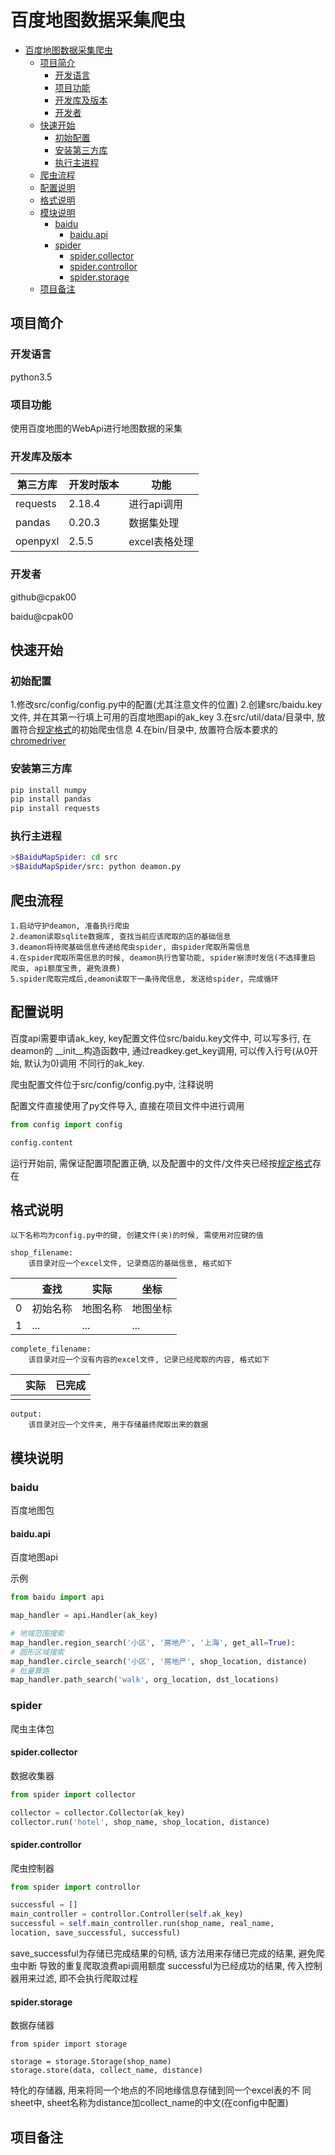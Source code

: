 # 百度地图数据采集爬虫

<!-- TOC -->

- [百度地图数据采集爬虫](#百度地图数据采集爬虫)
    - [项目简介](#项目简介)
        - [开发语言](#开发语言)
        - [项目功能](#项目功能)
        - [开发库及版本](#开发库及版本)
        - [开发者](#开发者)
    - [快速开始](#快速开始)
        - [初始配置](#初始配置)
        - [安装第三方库](#安装第三方库)
        - [执行主进程](#执行主进程)
    - [爬虫流程](#爬虫流程)
    - [配置说明](#配置说明)
    - [格式说明](#格式说明)
    - [模块说明](#模块说明)
        - [baidu](#baidu)
            - [baidu.api](#baiduapi)
        - [spider](#spider)
            - [spider.collector](#spidercollector)
            - [spider.controllor](#spidercontrollor)
            - [spider.storage](#spiderstorage)
    - [项目备注](#项目备注)

<!-- /TOC -->

## 项目简介

### 开发语言
python3.5

### 项目功能
使用百度地图的WebApi进行地图数据的采集


### 开发库及版本
第三方库 | 开发时版本 | 功能
---------|------------|----------
requests | 2.18.4     | 进行api调用
pandas   | 0.20.3     | 数据集处理
openpyxl | 2.5.5      | excel表格处理

### 开发者

github@cpak00

baidu@cpak00

## 快速开始

### 初始配置
1.修改src/config/config.py中的配置(尤其注意文件的位置)
2.创建src/baidu.key文件, 并在其第一行填上可用的百度地图api的ak_key
3.在src/util/data/目录中, 放置符合[规定格式](#格式说明)的初始爬虫信息
4.在bin/目录中, 放置符合版本要求的[chromedriver](https://sites.google.com/a/chromium.org/chromedriver/downloads)

### 安装第三方库
```bash
pip install numpy
pip install pandas
pip install requests
```

### 执行主进程
```bash
>$BaiduMapSpider: cd src
>$BaiduMapSpider/src: python deamon.py
```

## 爬虫流程

    1.启动守护deamon, 准备执行爬虫
    2.deamon读取sqlite数据库, 查找当前应该爬取的店的基础信息
    3.deamon将待爬基础信息传递给爬虫spider, 由spider爬取所需信息
    4.在spider爬取所需信息的时候, deamon执行告警功能, spider崩溃时发信(不选择重启
    爬虫, api额度宝贵, 避免浪费)
    5.spider爬取完成后,deamon读取下一条待爬信息, 发送给spider, 完成循环

## 配置说明
百度api需要申请ak_key, key配置文件位src/baidu.key文件中, 可以写多行, 在deamon的
__init__构造函数中, 通过readkey.get_key调用, 可以传入行号(从0开始, 默认为0)调用
不同行的ak_key.

爬虫配置文件位于src/config/config.py中, 注释说明

配置文件直接使用了py文件导入, 直接在项目文件中进行调用
```python
from config import config

config.content
```

运行开始前, 需保证配置项配置正确, 以及配置中的文件/文件夹已经按[规定格式](#格式说明)存在
    
## 格式说明

    以下名称均为config.py中的键, 创建文件(夹)的时候, 需使用对应键的值

    shop_filename:
        该目录对应一个excel文件, 记录商店的基础信息, 格式如下
        
|  |查找|实际|坐标
--|--|--|--
0|初始名称|地图名称|地图坐标
1|...|...|...

    complete_filename:
        该目录对应一个没有内容的excel文件, 记录已经爬取的内容, 格式如下

|  |实际|已完成
--|--|--
||

    output:
        该目录对应一个文件夹, 用于存储最终爬取出来的数据

## 模块说明

### baidu

百度地图包

#### baidu.api

百度地图api

示例
```python
from baidu import api

map_handler = api.Handler(ak_key)

# 地域范围搜索
map_handler.region_search('小区', '房地产', '上海', get_all=True):
# 圆形区域搜索
map_handler.circle_search('小区', '房地产', shop_location, distance)
# 批量算路
map_handler.path_search('walk', org_location, dst_locations)
```

### spider

爬虫主体包

#### spider.collector

数据收集器

```python
from spider import collector

collector = collector.Collector(ak_key)
collector.run('hotel', shop_name, shop_location, distance)

```

#### spider.controllor

爬虫控制器

```python
from spider import controllor

successful = []
main_controller = controllor.Controller(self.ak_key)
successful = self.main_controller.run(shop_name, real_name, 
location, save_successful, successful)
```

save_successful为存储已完成结果的句柄, 该方法用来存储已完成的结果, 避免爬虫中断
导致的重复爬取浪费api调用额度
successful为已经成功的结果, 传入控制器用来过滤, 即不会执行爬取过程

#### spider.storage

数据存储器

```
from spider import storage

storage = storage.Storage(shop_name)
storage.store(data, collect_name, distance)
```

特化的存储器, 用来将同一个地点的不同地缘信息存储到同一个excel表的不
同sheet中, sheet名称为distance加collect_name的中文(在config中配置)

## 项目备注
